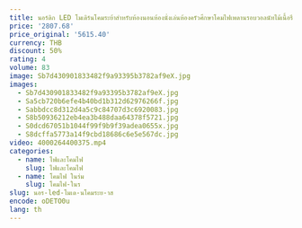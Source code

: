 ```yaml
---
title: นอร์ดิก LED โมเดิร์นโคมระย้าสําหรับห้องนอนห้องนั่งเล่นห้องครัวศึกษาโคมไฟเพดานรอบวอลนัทไม้เนื้อรีโมทคอนโทรล
price: '2807.68'
price_original: '5615.40'
currency: THB
discount: 50%
rating: 4
volume: 83
image: Sb7d430901833482f9a93395b3782af9eX.jpg
images:
  - Sb7d430901833482f9a93395b3782af9eX.jpg
  - Sa5cb720b6efe4b40bd1b312d62976266f.jpg
  - Sabbdcc8d312d4a5c9c84707d3c6920083.jpg
  - S8b50936212eb4ea3b488daa64378f5721.jpg
  - S0dcd67051b1044f99f9b9f39adea0655x.jpg
  - S8dcffa5773a14f9cbd18686c6e5e567dc.jpg
video: 4000264400375.mp4
categories:
  - name: ไฟและโคมไฟ
    slug: ไฟและโคมไฟ
  - name: โคมไฟ ในร่ม
    slug: โคมไฟ-ในร
slug: นอร-led-โมเด-นโคมระย-าส
encode: oDETO0u
lang: th
---
```

  